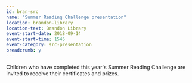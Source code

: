 ```yaml
---
id: bran-src
name: "Summer Reading Challenge presentation"
location: brandon-library
location-text: Brandon Library
event-start-date: 2018-09-14
event-start-time: 1545
event-category: src-presentation
breadcrumb: y
---
```


Children who have completed this year's Summer Reading Challenge are invited to receive their certificates and prizes.
